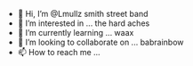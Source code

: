 - 👋 Hi, I’m @Lmullz smith street band
- 👀 I’m interested in ... the hard aches
- 🌱 I’m currently learning ... waax
- 💞️ I’m looking to collaborate on ... babrainbow
- 📫 How to reach me ...

<!---
Lmullz/Lmullz is a ✨ special ✨ repository because its `README.md` (this file) appears on your GitHub profile.
You can click the Preview link to take a look at your changes.
--->

